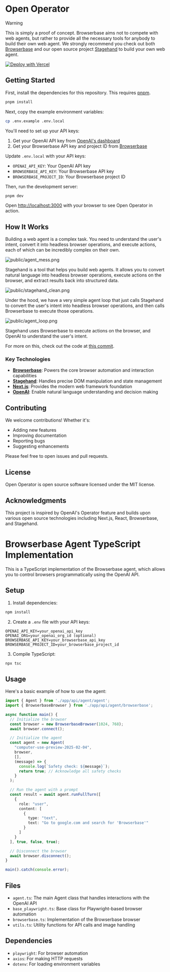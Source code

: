 # Open Operator

> [!WARNING]
> This is simply a proof of concept.
> Browserbase aims not to compete with web agents, but rather to provide all the necessary tools for anybody to build their own web agent. We strongly recommend you check out both [Browserbase](https://www.browserbase.com) and our open source project [Stagehand](https://www.stagehand.dev) to build your own web agent.

[![Deploy with Vercel](https://vercel.com/button)](https://vercel.com/new/clone?repository-url=https%3A%2F%2Fgithub.com%2Fbrowserbase%2Fopen-operator&env=OPENAI_API_KEY,BROWSERBASE_API_KEY,BROWSERBASE_PROJECT_ID&envDescription=API%20keys%20needed%20to%20run%20Open%20Operator&envLink=https%3A%2F%2Fgithub.com%2Fbrowserbase%2Fopen-operator%23environment-variables)

## Getting Started

First, install the dependencies for this repository. This requires [pnpm](https://pnpm.io/installation#using-other-package-managers).

<!-- This doesn't work with NPM, haven't tested with yarn -->

```bash
pnpm install
```

Next, copy the example environment variables:

```bash
cp .env.example .env.local
```

You'll need to set up your API keys:

1. Get your OpenAI API key from [OpenAI's dashboard](https://platform.openai.com/api-keys)
2. Get your Browserbase API key and project ID from [Browserbase](https://www.browserbase.com)

Update `.env.local` with your API keys:

- `OPENAI_API_KEY`: Your OpenAI API key
- `BROWSERBASE_API_KEY`: Your Browserbase API key
- `BROWSERBASE_PROJECT_ID`: Your Browserbase project ID

Then, run the development server:

<!-- This doesn't work with NPM, haven't tested with yarn -->

```bash
pnpm dev
```

Open [http://localhost:3000](http://localhost:3000) with your browser to see Open Operator in action.

## How It Works

Building a web agent is a complex task. You need to understand the user's intent, convert it into headless browser operations, and execute actions, each of which can be incredibly complex on their own.

![public/agent_mess.png](public/agent_mess.png)

Stagehand is a tool that helps you build web agents. It allows you to convert natural language into headless browser operations, execute actions on the browser, and extract results back into structured data.

![public/stagehand_clean.png](public/stagehand_clean.png)

Under the hood, we have a very simple agent loop that just calls Stagehand to convert the user's intent into headless browser operations, and then calls Browserbase to execute those operations.

![public/agent_loop.png](public/agent_loop.png)

Stagehand uses Browserbase to execute actions on the browser, and OpenAI to understand the user's intent.

For more on this, check out the code at [this commit](https://github.com/browserbase/open-operator/blob/6f2fba55b3d271be61819dc11e64b1ada52646ac/index.ts).

### Key Technologies

- **[Browserbase](https://www.browserbase.com)**: Powers the core browser automation and interaction capabilities
- **[Stagehand](https://www.stagehand.dev)**: Handles precise DOM manipulation and state management
- **[Next.js](https://nextjs.org)**: Provides the modern web framework foundation
- **[OpenAI](https://openai.com)**: Enable natural language understanding and decision making

## Contributing

We welcome contributions! Whether it's:

- Adding new features
- Improving documentation
- Reporting bugs
- Suggesting enhancements

Please feel free to open issues and pull requests.

## License

Open Operator is open source software licensed under the MIT license.

## Acknowledgments

This project is inspired by OpenAI's Operator feature and builds upon various open source technologies including Next.js, React, Browserbase, and Stagehand.

# Browserbase Agent TypeScript Implementation

This is a TypeScript implementation of the Browserbase agent, which allows you to control browsers programmatically using the OpenAI API.

## Setup

1. Install dependencies:
```bash
npm install
```

2. Create a `.env` file with your API keys:
```
OPENAI_API_KEY=your_openai_api_key
OPENAI_ORG=your_openai_org_id (optional)
BROWSERBASE_API_KEY=your_browserbase_api_key
BROWSERBASE_PROJECT_ID=your_browserbase_project_id
```

3. Compile TypeScript:
```bash
npx tsc
```

## Usage

Here's a basic example of how to use the agent:

```typescript
import { Agent } from './app/api/agent/agent';
import { BrowserbaseBrowser } from './app/api/agent/browserbase';

async function main() {
  // Initialize the browser
  const browser = new BrowserbaseBrowser(1024, 768);
  await browser.connect();

  // Initialize the agent
  const agent = new Agent(
    "computer-use-preview-2025-02-04",
    browser,
    [],
    (message) => {
      console.log(`Safety check: ${message}`);
      return true; // Acknowledge all safety checks
    }
  );

  // Run the agent with a prompt
  const result = await agent.runFullTurn([
    {
      role: "user",
      content: [
        {
          type: "text",
          text: "Go to google.com and search for 'Browserbase'"
        }
      ]
    }
  ], true, false, true);

  // Disconnect the browser
  await browser.disconnect();
}

main().catch(console.error);
```

## Files

- `agent.ts`: The main Agent class that handles interactions with the OpenAI API
- `base_playwright.ts`: Base class for Playwright-based browser automation
- `browserbase.ts`: Implementation of the Browserbase browser
- `utils.ts`: Utility functions for API calls and image handling

## Dependencies

- `playwright`: For browser automation
- `axios`: For making HTTP requests
- `dotenv`: For loading environment variables

